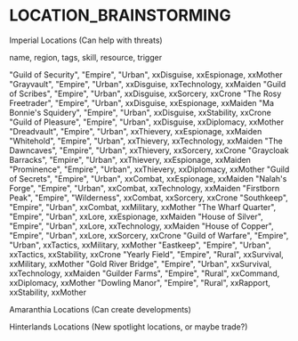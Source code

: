 # LOCATION_BRAINSTORMING

Imperial Locations (Can help with threats)

name, region, tags, skill, resource, trigger

"Guild of Security", "Empire", "Urban", xxDisguise, xxEspionage, xxMother
"Grayvault", "Empire", "Urban", xxDisguise, xxTechnology, xxMaiden
"Guild of Scribes", "Empire", "Urban", xxDisguise, xxSorcery, xxCrone
"The Rosy Freetrader", "Empire", "Urban", xxDisguise, xxEspionage, xxMaiden
"Ma Bonnie's Squidery", "Empire", "Urban", xxDisguise, xxStability, xxCrone
"Guild of Pleasure", "Empire", "Urban", xxDisguise, xxDiplomacy, xxMother
"Dreadvault", "Empire", "Urban", xxThievery, xxEspionage, xxMaiden
"Whitehold", "Empire", "Urban", xxThievery, xxTechnology, xxMaiden
"The Dawncaves", "Empire", "Urban", xxThievery, xxSorcery, xxCrone
"Graycloak Barracks", "Empire", "Urban", xxThievery, xxEspionage, xxMaiden
"Prominence", "Empire", "Urban", xxThievery, xxDiplomacy, xxMother
"Guild of Secrets", "Empire", "Urban", xxCombat, xxEspionage, xxMaiden
"Nalah's Forge", "Empire", "Urban", xxCombat, xxTechnology, xxMaiden
"Firstborn Peak", "Empire", "Wilderness", xxCombat, xxSorcery, xxCrone
"Southkeep", "Empire", "Urban", xxCombat, xxMilitary, xxMother
"The Wharf Quarter", "Empire", "Urban", xxLore, xxEspionage, xxMaiden
"House of Silver", "Empire", "Urban", xxLore, xxTechnology, xxMaiden
"House of Copper", "Empire", "Urban", xxLore, xxSorcery, xxCrone
"Guild of Warfare", "Empire", "Urban", xxTactics, xxMilitary, xxMother
"Eastkeep", "Empire", "Urban", xxTactics, xxStability, xxCrone
"Yearly Field", "Empire", "Rural", xxSurvival, xxMilitary, xxMother
"Gold River Bridge", "Empire", "Urban", xxSurvival, xxTechnology, xxMaiden
"Guilder Farms", "Empire", "Rural", xxCommand, xxDiplomacy, xxMother
"Dowling Manor", "Empire", "Rural", xxRapport, xxStability, xxMother

Amaranthia Locations (Can create developments)

Hinterlands Locations (New spotlight locations, or maybe trade?)